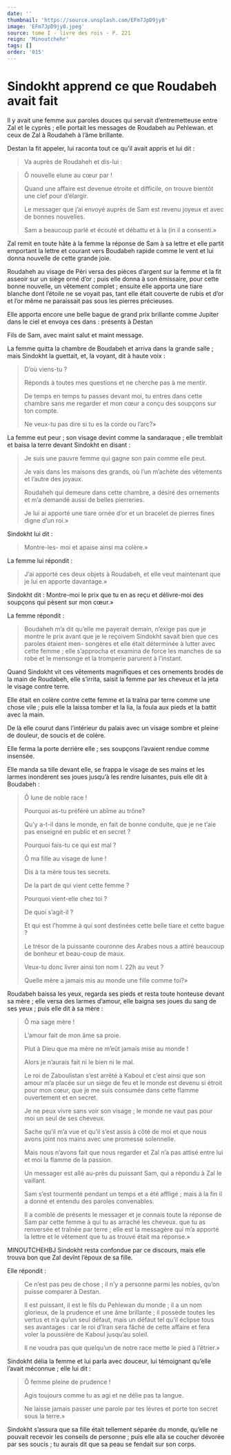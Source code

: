```yaml
---
date: ''
thumbnail: 'https://source.unsplash.com/EFm7JpD9jy8'
image: 'EFm7JpD9jy8.jpeg'
source: tome I - livre des rois - P. 221
reign: 'Minoutchehr'
tags: []
order: '015'
---
```


# Sindokht apprend ce que Roudabeh avait fait

Il y avait une femme aux paroles douces qui servait d’entremetteuse entre Zal et le cyprès ; elle portait les messages de Roudabeh au Pehlewan. et ceux de Zal à Roudaheh à l’âme brillante.

Destan la fit appeler, lui raconta tout ce qu’il avait appris et lui dit :

> Va auprès de Roudaheh et dis-lui :

> Ô nouvelle elune au cœur par !
>
> Quand une affaire est devenue étroite et difficile, on trouve bientôt une clef pour d’élargir.
>
> Le messager que j’ai envoyé auprès de Sam est revenu joyeux et avec de bonnes nouvelles.
>
> Sam a beaucoup parlé et écouté et débattu et à la
(in il a consenti.»

Zal remit en toute hâte à la femme la réponse de Sam à sa lettre et elle partit emportant la lettre et courant vers Boudabeh rapide comme le vent et lui donna nouvelle de cette grande joie.

Roudaheh au visage de Péri versa des pièces d’argent sur la femme et la fit asseoir sur un siège orné d’or ; puis elle donna à son émissaire, pour cette bonne nouvelle, un vêtement complet ; ensuite elle apporta une tiare blanche dont l’étoile ne se voyait pas, tant elle était couverte de rubis et d’or et l’or même ne paraissait pas sous les pierres précieuses.

Elle apporta encore une belle bague de grand prix brillante comme Jupiter dans le ciel et envoya ces dans : présents à Destan

Fils de Sam, avec maint salut et maint message.

La femme quitta la chambre de Boudabeh et arriva dans la grande salle ; mais Sindokht la guettait, et, la voyant, dit à haute voix :

> D’où viens-tu ?
>
> Réponds à toutes mes questions et ne cherche pas à me mentir.
>
> De temps en temps tu passes devant moi, tu entres dans cette chambre sans me regarder et mon cœur a conçu des soupçons sur ton compte.
>
> Ne veux-tu pas dire si tu es la corde ou l’arc?»

La femme eut peur ; son visage devint comme la sandaraque ; elle tremblait et baisa la terre devant Sindokht en disant :

> Je suis une pauvre femme qui gagne son pain comme elle peut.
>
> Je vais dans les maisons des grands, où l’un m’achète des vêtements et l’autre des joyaux.
>
> Roudaheh qui demeure dans cette chambre, a désiré des ornements et m’a demandé aussi de belles pierreries.
>
> Je lui ai apporté une tiare ornée d’or et un bracelet de pierres fines digne d’un roi.»

Sindokht lui dit :

> Montre-les-
moi et apaise ainsi ma colère.»

La femme lui répondit :

> J’ai apporté ces deux objets à Roudabeh, et elle veut maintenant que je lui en apporte davantage.»

Sindokht dit : Montre-moi le prix que tu en as reçu et délivre-moi des soupçons qui pèsent sur mon cœur.»

La femme répondit :

> Boudaheh m’a dit qu’elle me payerait demain, n’exige pas que je montre le prix avant que je le reçoivem Sindokht savait bien que ces paroles étaient men- songères et elle était déterminée à lutter avec cette femme ; elle s’approcha et examina de force les manches de sa robe et le mensonge et la tromperie parurent à l’instant.

Quand Sindokht vit ces vêtements magnifiques et ces ornements brodés de la main de Roudabeh, elle s’irrita, saisit la femme par les cheveux et la jeta le visage contre terre.

Elle était en colère contre cette femme et la traîna par terre comme une chose vile ; puis elle la laissa tomber et la lia, la foula aux pieds et la battit avec la main.

De là elle courut dans l’intérieur du palais avec un visage sombre et pleine de douleur, de soucis et de colère.

Elle ferma la porte derrière elle ; ses soupçons l’avaient rendue comme insensée.

Elle manda sa tille devant elle, se frappa le visage de ses mains et les larmes inondèrent ses joues jusqu’à les rendre luisantes, puis elle dit à Boudabeh :

> Ô lune de noble race !
>
> Pourquoi as-tu préféré un abîme au trône?
>
> Qu’y a-t-il dans le monde, en fait de bonne conduite, que je ne t’aie pas enseigné en public et en secret ?
>
> Pourquoi fais-tu ce qui est mal ?
>
> Ô ma fille au visage de lune !
>
> Dis à ta mère tous tes secrets.
>
> De la part de qui vient cette femme ?
>
> Pourquoi vient-elle chez toi ?
>
> De quoi s’agit-il ?
>
> Et qui est l’homme à qui sont destinées cette belle tiare et cette bague ?
>
> Le trésor de la puissante couronne des Arabes nous a attiré beaucoup de bonheur et beau-coup de maux.
>
> Veux-tu donc livrer ainsi ton nom l. 
22h
au veut ?
>
> Quelle mère a jamais mis au monde une fille comme toi?»

Roudabeh baissa les yeux, regarda ses pieds et resta toute honteuse devant sa mère ; elle versa des larmes d’amour, elle baigna ses joues du sang de ses yeux ; puis elle dit à sa mère :

> Ô ma sage mère !
>
> L’amour fait de mon âme sa proie.
>
> Plut à Dieu que ma mère ne m’eût jamais mise au monde !
>
> Alors je n’aurais fait ni le bien ni le mal.
>
> Le roi de Zaboulistan s’est arrêté à Kaboul et c’est ainsi que son amour m’a placée sur un siège de feu et le monde est devenu si étroit pour mon cœur, que je me suis consumée dans cette flamme ouvertement et en secret.
>
> Je ne peux vivre sans voir son visage ; le monde ne vaut pas pour moi un seul de ses cheveux.
>
> Sache qu’il m’a vue et qu’il s’est assis à côté de moi et que nous avons joint nos mains avec une promesse solennelle.
>
> Mais nous n’avons fait que nous regarder et Zal n’a pas attisé entre lui et moi la flamme de la passion.
>
> Un messager est allé au-près du puissant Sam, qui a répondu à Zal le vaillant.
>
> Sam s’est tourmenté pendant un temps et a été affligé ; mais à la fin il a donné et entendu des paroles convenables.
>
> Il a comblé de présents le messager et je connais toute la réponse de Sam par cette femme à qui tu as arraché les cheveux. que tu as renversée et traînée par terre ; elle est la messagère qui m’a apporté la lettre et le vêtement que tu as trouvé était ma réponse.»

MlNOUTCHEHBJ Sindokht resta confondue par ce discours, mais elle trouva bon que Zal devînt l’époux de sa fille.

Elle répondit :

> Ce n’est pas peu de chose ; il n’y a personne parmi les nobles, qu’on puisse comparer à Destan.
>
> Il est puissant, il est le fils du Pehlewan du monde ; il a un nom glorieux, de la prudence et une âme brillante ; il possède toutes les vertus et n’a qu’un seul défaut, mais un défaut tel qu’il éclipse tous ses avantages : car le roi d’Iran sera fâché de cette affaire et fera voler la poussière de Kaboul jusqu’au soleil.
>
> Il ne voudra pas que quelqu’un de notre race mette le pied à l’étrier.»

Sindokht délia la femme et lui parla avec douceur, lui témoignant qu’elle l’avait méconnue ; elle lui dit :

> Ô femme pleine de prudence !
>
> Agis toujours comme tu as agi et ne délie pas ta langue.
>
> Ne laisse jamais passer une parole par tes lèvres et porte ton secret sous la terre.»

Sindokht s’assura que sa fille était tellement séparée du monde, qu’elle ne pouvait recevoir les conseils de personne ; puis elle alla se coucher dévorée par ses soucis ; tu aurais dit que sa peau se fendait sur son corps.
